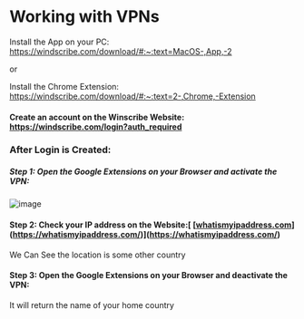 # Working with VPNs

Install the App on your PC: https://windscribe.com/download/#:~:text=MacOS-,App,-2

 or 
 
Install the Chrome Extension: https://windscribe.com/download/#:~:text=2-,Chrome,-Extension

#### Create an account on the Winscribe Website: https://windscribe.com/login?auth_required

### After Login is Created:
##### Step 1: Open the Google Extensions on your Browser and activate the VPN:

![image](https://github.com/user-attachments/assets/8b9ae0ce-6a0a-46ea-a229-29c3d6a1ae77)

#### Step 2: Check your IP address on the Website:[ [[whatismyipaddress.com](https://whatismyipaddress.com/ip/122.161.51.91)](https://whatismyipaddress.com/)](https://whatismyipaddress.com/)
We Can See the location is some other country

#### Step 3: Open the Google Extensions on your Browser and deactivate the VPN:

It will return the name of your home country
